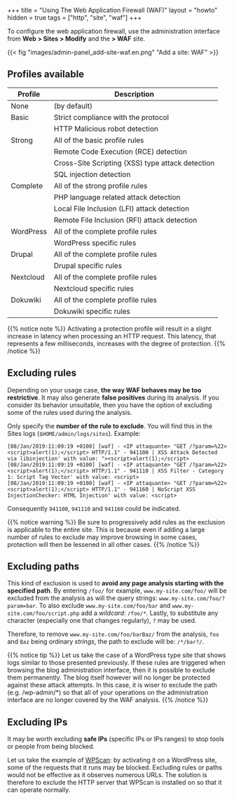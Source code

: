 +++
title = "Using The Web Application Firewall (WAF)"
layout = "howto"
hidden = true
tags = ["http", "site", "waf"] 
+++

To configure the web application firewall, use the administration interface from **Web > Sites > Modify** and the **> WAF** site.

{{< fig "images/admin-panel_add-site-waf.en.png" "Add a site: WAF" >}}

## Profiles available

|Profile|Description|
|--- |--- |
|None|(by default)|
|Basic|Strict compliance with the protocol|
||HTTP Malicious robot detection|
|Strong|All of the basic profile rules|
||Remote Code Execution (RCE) detection|
||Cross-Site Scripting (XSS) type attack detection|
||SQL injection detection|
|Complete|All of the strong profile rules|
||PHP language related attack detection|
||Local File Inclusion (LFI) attack detection|
||Remote File Inclusion (RFI) attack detection|
|WordPress|All of the complete profile rules|
||WordPress specific rules|
|Drupal|All of the complete profile rules|
||Drupal specific rules|
|Nextcloud|All of the complete profile rules|
||Nextcloud specific rules|
|Dokuwiki|All of the complete profile rules|
||Dokuwiki specific rules|

{{% notice note %}}
Activating a protection profile will result in a slight increase in latency when processing an HTTP request. This latency, that represents a few milliseconds, increases with the degree of protection.
{{% /notice %}}

## Excluding rules

Depending on your usage case, **the way WAF behaves may be too restrictive**. It may also generate **false positives** during its analysis. If you consider its behavior unsuitable, then you have the option of excluding some of the rules used during the analysis.

Only specify the **number of the rule to exclude**. You will find this in the Sites logs (`$HOME/admin/logs/sites`). Example:

```
[08/Jan/2019:11:09:19 +0100] [waf] - <IP attaquante> "GET /?param=%22><script>alert(1);</script> HTTP/1.1" - 941100 | XSS Attack Detected via libinjection' with value: "><script>alert(1);</script>
[08/Jan/2019:11:09:19 +0100] [waf] - <IP attaquante> "GET /?param=%22><script>alert(1);</script> HTTP/1.1" - 941110 | XSS Filter - Category 1: Script Tag Vector' with value: <script>
[08/Jan/2019:11:09:19 +0100] [waf] - <IP attaquante> "GET /?param=%22><script>alert(1);</script> HTTP/1.1" - 941160 | NoScript XSS InjectionChecker: HTML Injection' with value: <script>
```

Consequently `941100`, `941110` and `941160` could be indicated.

{{% notice warning %}}
Be sure to progressively add rules as the exclusion is applicable to the entire site. This is because even if adding a large number of rules to exclude may improve browsing in some cases, protection will then be lessened in all other cases.
{{% /notice %}}

## Excluding paths

This kind of exclusion is used to **avoid any page analysis starting with the specified path**. By entering `/foo/` for example, `www.my-site.com/foo/` will be excluded from the analysis as will the query strings: `www.my-site.com/foo/?param=bar`. To also exclude `www.my-site.com/foo/bar` and `www.my-site.com/foo/script.php` add a *wildcard*: `/foo/*`. Lastly, to substitute any character (especially one that changes regularly), `?` may be used.

Therefore, to remove `www.my-site.com/foo/barBaz/` from the analysis, `foo` and `Baz` being ordinary *strings*, the path to exclude will be: `/*/bar?/`.

{{% notice tip %}}
Let us take the case of a WordPress type site that shows logs similar to those presented previously. If these rules are triggered when browsing the blog administration interface, then it is possible to exclude them permanently. The blog itself however will no longer be protected against these attack attempts. In this case, it is wiser to exclude the path (e.g. /wp-admin/*) so that all of your operations on the administration interface are no longer covered by the WAF analysis.
{{% /notice %}}

## Excluding IPs

It may be worth excluding **safe IPs** (specific IPs or IPs ranges) to stop tools or people from being blocked.

Let us take the example of [WPScan](https://wpscan.org/): by activating it on a WordPress site, some of the requests that it runs may be blocked. Excluding rules or paths would not be effective as it observes numerous URLs. The solution is therefore to exclude the HTTP server that WPScan is installed on so that it can operate normally.
